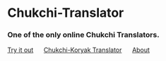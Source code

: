 # Chukchi-Translator
### One of the only online Chukchi Translators.
<a href="https://lb123658.github.io/Chukchi-Translator/">Try it out</a>&#xA0;&#xA0;&#xA0;&#xA0;&#xA0;
<a href="https://web.archive.org/web/20080620003356/http://www.ling-atlas.jp/dic/dic1224.html">Chukchi-Koryak Translator</a>&#xA0;&#xA0;&#xA0;&#xA0;&#xA0;
<a href="https://sites.google.com/view/explorer-search-engine/chukchi-language">About</a>&#xA0;&#xA0;&#xA0;&#xA0;&#xA0;
